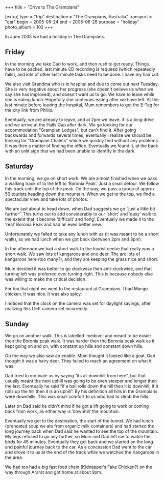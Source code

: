 +++
title = "Drive to The Grampians"

[extra]
type = "trip"
destination = "The Grampians, Australia"
transport = "car"
begin = 2005-06-24
end = 2005-06-26
purpose = "holiday"
photo_album = 103
+++

In June 2005 we had a holiday in The Grampians.

## Friday

In the morning we take Dad to work, and then rush to get ready. Things have to
be packed, last minute CD recording is required (which repeatedly fails), and
lots of other last minute tasks need to be done. I have my hair cut.

We also visit Grandma who is in hospital and due to come out next Tuesday. She
is very negative about her progress (she doesn't believe us when we say she has
improved), and doesn't want us to go. We have to leave while she is eating
lunch. Hopefully she continues eating after we have left. At the last minute
before leaving the hospital, Mum remembers to get the E-Tag for the city link
from Phillip.

Eventually, we are already to leave, and at 2pm we leave. It is a long drive
and we arrive at the Halls Gap after dark. We go looking for our accommodation
"Grampian Lodges", but can't find it. After going backwards and forwards
several times, eventually I realize we should be looking for "Grampian Chalets"
which we quickly find without any problems. It was then a matter of finding the
office. Eventually we found it, at the back with an unlit sign that we had
been unable to identify in the dark.

## Saturday

In the morning, we go on short work. We are almost finished when we pass a
walking track of to the left to ‘Boronia Peak’. Just a small detour. We follow
this track until the top of the peak. On the way, we pass a group of approx 50
tourists heading down the mountain. When we get to the top, we find a
spectacular view and take lots of photos.

We are just about to head down, when Dad suggests we go “just a little bit
further”. This turns out to add considerably to our ‘short’ and ‘easy’ walk to
the extent that it become ‘difficult’ and ‘long’. Eventually we made it to the
‘real’ Boronia Peak and had an even better view.

Unfortunately we failed to take any lunch with us (it was meant to be a short
walk), so we had lunch when we got back (between 2pm and 3pm).

In the afternoon we had a short walk to the tourist centre that really was a
short walk. We saw lots of kangaroos and one deer. The are lots of kangaroos
here (too many?), and they are keeping the grass nice and short.

Mum decided it was better to go clockwise then anti-clockwise, and that turning
left was preferred over turning right. This is because nobody else was willing
to make the critical decision.

For tea that night we went to the restaurant at Grampians. I had Mango chicken. It
was nice. It was also spicy.

I noticed that the clock on the camera was set for daylight savings, after
realizing this I left camera set incorrectly.

## Sunday

We go on another walk. This is labelled ‘medium’ and meant to be easier then the
Boronia peak walk. It was harder then the Boronia peak walk as it kept going on
and on, with constant up hills and constant down hills.

On the way we also saw an enable. Mum thought it looked like a goat, Dad
thought it was a hairy deer. They failed to reach an agreement on what it was.

Dad tried to motivate us by saying “its all downhill from here”, but that
usually meant the next uphill was going to be even steeper and longer then the
last. Eventually he said “if a ball rolls down the hill then it is downhill; if
it rolls up the hill then it is an uphill”. By his definition all hills in the
Grampians were downhills. This was small comfort to us who had to climb the
hills.

Later on Dad said he didn't mind if he got a lift going to work or coming back
from work, as either way is ‘downhill’ the mountain.

Eventually we got to the destination, the start of the tunnel. We had lunch
(preheated soup we ate from organic milk containers) and had started the long
journey back when Dad said he wanted to see the top of the mountain. My legs
refused to go any further, so Mum and Dad left me to watch the birds for 45
minutes. Eventually they got back and we started on the long and painful
journey back to the car. As a concession Dad went to the car and drove it to
us at the end of the track while we watched the Kangaroos in the area.

We had too had a big fast food chain (Kidnapper’s Fake Chicken?) on the way
through Ararat and got home at about 9pm.
